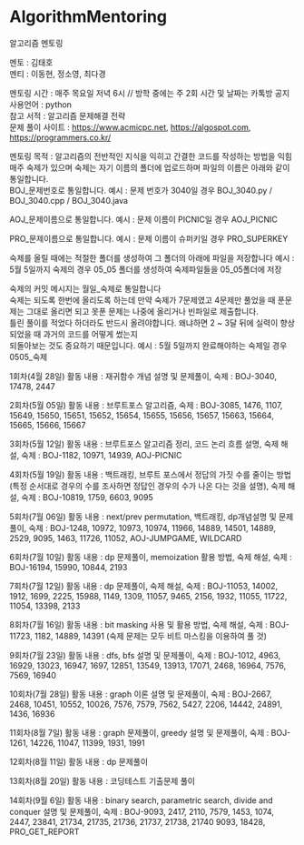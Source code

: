 # AlgorithmMentoring

알고리즘 멘토링

멘토 : 김태호  
멘티 : 이동현, 정소영, 최다경

멘토링 시간 : 매주 목요일 저녁 6시 // 방학 중에는 주 2회 시간 및 날짜는 카톡방 공지
사용언어 : python  
참고 서적 : 알고리즘 문제해결 전략  
문제 풀이 사이트 : https://www.acmicpc.net, https://algospot.com, https://programmers.co.kr/  

멘토링 목적 : 알고리즘의 전반적인 지식을 익히고 간결한 코드를 작성하는 방법을 익힘  
매주 숙제가 있으며 숙제는 자기 이름의 폴더에 업로드하며 파일의 이름은 아래와 같이 통일합니다.  
BOJ_문제번호로 통일합니다. 예시 : 문제 번호가 3040일 경우 BOJ_3040.py / BOJ_3040.cpp / BOJ_3040.java  

AOJ_문제이름으로 통일합니다. 예시 : 문제 이름이 PICNIC일 경우 AOJ_PICNIC    

PRO_문제이름으로 통일합니다. 예시 : 문제 이름이 슈퍼키일 경우 PRO_SUPERKEY  
  
  
숙제를 올릴 때에는 적절한 폴더를 생성하여 그 폴더의 아래에 파일을 저장합니다
예시 : 5월 5일까지 숙제의 경우 05_05 폴더를 생성하여 숙제파일들을 05_05폴더에 저장  
  
숙제의 커밋 메시지는 월일_숙제로 통일합니다  
숙제는 되도록 한번에 올리도록 하는데 만약 숙제가 7문제였고 4문제만 풀었을 때 푼문제는 그대로 올리면 되고 못푼 문제는 나중에 올리거나 빈파일로 제출합니다.  
틀린 풀이를 적었다 하더라도 반드시 올려야합니다. 왜냐하면 2 ~ 3달 뒤에 실력이 향상되었을 때 과거의 코드를 어떻게 썼는지  
되돌아보는 것도 중요하기 때문입니다.
예시 : 5월 5일까지 완료해야하는 숙제일 경우 0505_숙제  

1회차(4월 28일) 활동 내용 : 재귀함수 개념 설명 및 문제풀이, 숙제 : BOJ-3040, 17478, 2447  

2회차(5월 05일) 활동 내용 : 브루트포스 알고리즘, 숙제 : BOJ-3085, 1476, 1107, 15649, 15650, 15651, 15652, 15654, 15655, 15656, 15657, 15663, 15664, 15665, 15666, 15667

3회차(5월 12일) 활동 내용 : 브루트포스 알고리즘 정리, 코드 논리 흐름 설명, 숙제 해설, 숙제 : BOJ-1182, 10971, 14939, AOJ-PICNIC

4회차(5월 19일) 활동 내용 : 백트래킹, 브루트 포스에서 정답의 가짓 수를 줄이는 방법 (특정 순서대로 경우의 수를 조사하면 정답인 경우의 수가 나온 다는 것을 설명), 숙제 해설, 숙제 : BOJ-10819, 1759, 6603, 9095

5회차(7월 06일) 활동 내용 : next/prev permutation, 백트래킹, dp개념설명 및 문제풀이, 숙제 : BOJ-1248, 10972, 10973, 10974, 11966, 14889, 14501, 14889, 2529, 9095, 1463, 11726, 11052, AOJ-JUMPGAME, WILDCARD

6회차(7월 10일) 활동 내용 : dp 문제풀이, memoization 활용 방법, 숙제 해설, 숙제 : BOJ-16194, 15990, 10844, 2193

7회차(7월 12일) 활동 내용 : dp 문제풀이, 숙제 해설, 숙제 : BOJ-11053, 14002, 1912, 1699, 2225, 15988, 1149, 1309, 11057, 9465, 2156, 1932, 11055, 11722, 11054, 13398, 2133

8회차(7월 16일) 활동 내용 : bit masking 사용 및 활용 방법, 숙제 해설, 숙제 : BOJ-11723, 1182, 14889, 14391 (숙제 문제는 모두 비트 마스킹을 이용하여 풀 것)

9회차(7월 23일) 활동 내용 : dfs, bfs 설명 및 문제풀이, 숙제 : BOJ-1012, 4963, 16929, 13023, 16947, 1697, 12851, 13549, 13913, 17071, 2468, 16964, 7576, 7569, 16940

10회차(7월 28일) 활동 내용 : graph 이론 설명 및 문제풀이, 숙제 : BOJ-2667, 2468, 10451, 10552, 10026, 7576, 7579, 7562, 5427, 2206, 14442, 24891, 1436, 16936

11회차(8월 7일) 활동 내용 : graph 문제풀이, greedy 설명 및 문제풀이, 숙제 : BOJ-1261, 14226, 11047, 11399, 1931, 1991

12회차(8월 11일) 활동 내용 : dp 문제풀이

13회차(8월 20일) 활동 내용 : 코딩테스트 기출문제 풀이

14회차(9월 6일) 활동 내용 : binary search, parametric search, divide and conquer 설명 및 문제풀이, 숙제 : BOJ-9093, 2417, 2110, 7579, 1453, 1074, 2447, 23841, 21734, 21735, 21736, 21737, 21738, 21740
9093, 18428, PRO_GET_REPORT